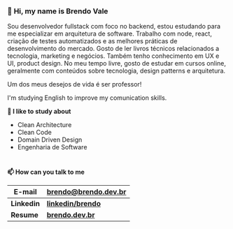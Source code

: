 ### 👋 **Hi, my name is Brendo Vale**
Sou desenvolvedor fullstack com foco no backend, estou estudando para me especializar em arquitetura de software. Trabalho com node, react, criação de testes automatizados e as melhores práticas de desenvolvimento do mercado. Gosto de ler livros técnicos relacionados a tecnologia, marketing e negócios. Também tenho conhecimento em UX e UI, product design. No meu tempo livre, gosto de estudar em cursos online, geralmente com conteúdos sobre tecnologia, design patterns e arquitetura.

Um dos meus desejos de vida é ser professor!

I'm studying English to improve my comunication skills.
<!--
| ![Estatísticas do github de Brendo](https://github-readme-stats.vercel.app/api?username=bvaledev&show_icons=true&include_all_commits=true&locale=pt-br)  | ![Top Langs](https://github-readme-stats.vercel.app/api/top-langs/?username=bvaledev&hide=javascript&layout=compact&locale=pt-br) |
| ------- | -------------------- |
-->
**🌱 I like to study about**
- Clean Architecture
- Clean Code
- Domain Driven Design
- Engenharia de Software

#
**📫 How can you talk to me**

| **E-mail**  | **<brendo@brendo.dev.br>** |
| ------- | -------------------- |
| **Linkedin**  | **[linkedin/brendo](https://www.linkedin.com/in/brendodev/)** |
| **Resume**  | **[brendo.dev.br](https://brendo.dev.br/about)** |

<!--
#
**⚡ Curiosidades**

- Amante da arte, anatomia e esculturas


**bvaledev/bvaledev** is a ✨ _special_ ✨ repository because its `README.md` (this file) appears on your GitHub profile.

Here are some ideas to get you started:

- 🔭 I’m currently working on ...
- 🌱 I’m currently learning ...
- 👯 I’m looking to collaborate on ...
- 🤔 I’m looking for help with ...
- 💬 Ask me about ...
- 📫 How to reach me: ...
- 😄 Pronouns: ...
- ⚡ Fun fact: ...
-->
